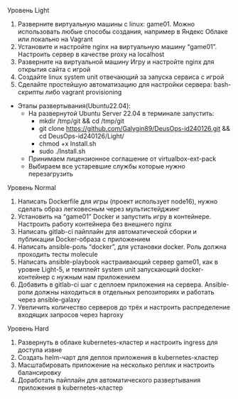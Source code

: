Уровень Light
1. Разверните виртуальную машины с linux: game01. Можно использовать любые способы создания, например в Яндекс Облаке или локально на Vagrant
2. Установите и настройте nginx на виртуальную машину “game01”. Настроить сервер в качестве proxy на localhost
3. Разверните на виртуальной машину Игру и настройте nginx для открытия сайта с игрой
4. Создайте linux system unit отвечающий за запуска сервиса с игрой
5. Сделайте простейшую автоматизацию для настройки сервера: bash-скрипты либо vagrant provisioning
 -  Этапы развертывания(Ubuntu22.04):
       - На развернутой Ubuntu Server 22.04 в терминале запустить:
         - mkdir /tmp/git && cd /tmp/git
         - git clone https://github.com/Galygin89/DeusOps-id240126.git && cd DeusOps-id240126/Light/
         - chmod +x Install.sh
         - sudo ./Install.sh
       - Принимаем лицензионное соглашение от virtualbox-ext-pack
       - Выбираем все устаревшие службы которые нужно перезагрузить
   

Уровень Normal
1. Написать Dockerfile для игры (проект использует node16), нужно сделать образ легковесным через мультистейджинг
2. Установить на “game01” Docker и запустить игру в контейнере. Настроить работу контейнера без внешнего nginx
3. Написать gitlab-ci пайплайн для автоматической сборки и публикации Docker-образа с приложением
4. Написать ansible-роль “docker”, для установки docker. Роль должна проходить тесты molecule
5. Написать ansible-playbook настраивающий сервер game01, как в уровне Light-5, и темплейт system unit запускающий docker-контейнер с нужным нам приложением
6. Добавить в gitlab-ci шаг с деплоем приложения на сервера. Ansible-роли должны находиться в отдельных репозиториях и работать через ansible-galaxy
7. Увеличить количество серверов до трёх и настроить распределение входящих запросов через haproxy 


Уровень Hard
1. Развернуть в облаке kubernetes-кластер и настроить ingress для доступа извне
2. Создать helm-чарт для деплоя приложения в kubernetes-кластер
3. Масштабировать приложение на несколько реплик и настроить балансировку
4. Доработать пайплайн для автоматического развертывания приложения в kubernetes-кластер
